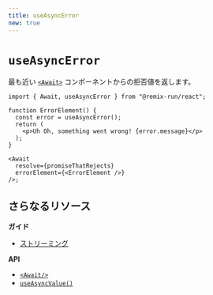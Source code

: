 ```yaml
---
title: useAsyncError
new: true
---
```


# `useAsyncError`

最も近い [`<Await>`][await_component] コンポーネントからの拒否値を返します。

```tsx lines[4,12]
import { Await, useAsyncError } from "@remix-run/react";

function ErrorElement() {
  const error = useAsyncError();
  return (
    <p>Uh Oh, something went wrong! {error.message}</p>
  );
}

<Await
  resolve={promiseThatRejects}
  errorElement={<ErrorElement />}
/>;
```

## さらなるリソース

**ガイド**

- [ストリーミング][streaming_guide]

**API**

- [`<Await/>`][await_component]
- [`useAsyncValue()`][use_async_value]

[await_component]: ../components/await
[streaming_guide]: ../guides/streaming
[use_async_value]: ../hooks/use-async-value
